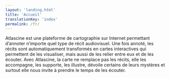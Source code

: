 ```yaml
---
layout: 'landing.html'
title: 'Accueil'
translationKey: 'index'
permalink: /fr/
---
```


Atlascine est une plateforme de cartographie sur Internet permettant d’annoter n’importe quel type de récit audiovisuel. Une fois annoté, les récits sont automatiquement transformés en cartes interactives qui permettent de les visualiser, mais aussi de les relier entre eux et de les écouter. Avec Atlascine, la carte ne remplace pas les récits, elle les accompagne, les supporte, les illustre, dévoile certains de leurs mystères et surtout elle nous invite à prendre le temps de les écouter.  
